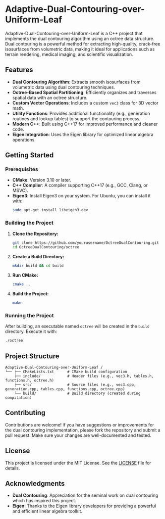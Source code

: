 # Adaptive-Dual-Contouring-over-Uniform-Leaf


Adaptive-Dual-Contouring-over-Uniform-Leaf is a C++ project that implements the dual contouring algorithm using an octree data structure. Dual contouring is a powerful method for extracting high-quality, crack-free isosurfaces from volumetric data, making it ideal for applications such as terrain rendering, medical imaging, and scientific visualization.

## Features

- **Dual Contouring Algorithm**: Extracts smooth isosurfaces from volumetric data using dual contouring techniques.
- **Octree-Based Spatial Partitioning**: Efficiently organizes and traverses spatial data with an octree structure.
- **Custom Vector Operations**: Includes a custom `vec3` class for 3D vector math.
- **Utility Functions**: Provides additional functionality (e.g., generation routines and lookup tables) to support the contouring process.
- **Modern C++**: Built using C++17 for improved performance and cleaner code.
- **Eigen Integration**: Uses the Eigen library for optimized linear algebra operations.

## Getting Started

### Prerequisites

- **CMake**: Version 3.10 or later.
- **C++ Compiler**: A compiler supporting C++17 (e.g., GCC, Clang, or MSVC).
- **Eigen3**: Install Eigen3 on your system. For Ubuntu, you can install it with:
  ```bash
  sudo apt-get install libeigen3-dev
  ```

### Building the Project

1. **Clone the Repository:**
   ```bash
   git clone https://github.com/yourusername/OctreeDualContouring.git
   cd OctreeDualContouring/octree
   ```

2. **Create a Build Directory:**
   ```bash
   mkdir build && cd build
   ```

3. **Run CMake:**
   ```bash
   cmake ..
   ```

4. **Build the Project:**
   ```bash
   make
   ```

### Running the Project

After building, an executable named `octree` will be created in the `build` directory. Execute it with:
```bash
./octree
```

## Project Structure

```
Adaptive-Dual-Contouring-over-Uniform-Leaf /
└── ├── CMakeLists.txt      # CMake build configuration
    ├── include/            # Header files (e.g., vec3.h, tables.h, functions.h, octree.h)
    ├── src/                # Source files (e.g., vec3.cpp, generation.cpp, tables.cpp, functions.cpp, octree.cpp)
    └── build/              # Build directory (created during compilation)
```

## Contributing

Contributions are welcome! If you have suggestions or improvements for the dual contouring implementation, please fork the repository and submit a pull request. Make sure your changes are well-documented and tested.

## License

This project is licensed under the MIT License. See the [LICENSE](LICENSE) file for details.

## Acknowledgments

- **Dual Contouring**: Appreciation for the seminal work on dual contouring which has inspired this project.
- **Eigen**: Thanks to the Eigen library developers for providing a powerful and efficient linear algebra toolkit.
